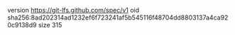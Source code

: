 version https://git-lfs.github.com/spec/v1
oid sha256:8ad202314ad1232ef6f723241af5b545116f48704dd8803137a4ca920c9138d9
size 315
